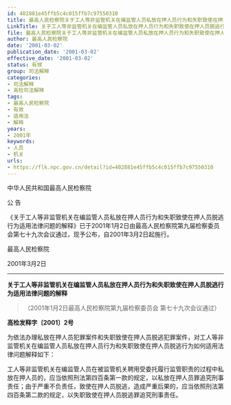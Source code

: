 ```yaml
---
id: 402881e45ffb5c4c015ffb7c97550310
title: 最高人民检察院关于工人等非监管机关在编监管人员私放在押人员行为和失职致使在押人员脱逃行为适用法律问题的解释
LinkTitle: 关于工人等非监管机关在编监管人员私放在押人员行为和失职致使在押人员脱逃行为适用法律问题的解释（2001）
file: 最高人民检察院关于工人等非监管机关在编监管人员私放在押人员行为和失职致使在押人员脱逃行为适用法律问题的解释_20010302_402881e45ffb5c4c015ffb7c97550310.docx
author: 最高人民检察院
date: '2001-03-02'
publication_date: '2001-03-02'
effective_date: '2001-03-02'
status: 有效
group: 司法解释
categories:
- 司法解释
- 高检司法解释
tags:
- 最高人民检察院
- 有效
- 适用法
- 解释
years:
- 2001年
keywords:
- 人员
- 机关
urls:
- https://flk.npc.gov.cn/detail?id=402881e45ffb5c4c015ffb7c97550310
---
```


中华人民共和国最高人民检察院

公 告

《关于工人等非监管机关在编监管人员私放在押人员行为和失职致使在押人员脱逃行为适用法律问题的解释》已于2001年1月2日由最高人民检察院第九届检察委员会第七十九次会议通过，现予公布，自2001年3月2日起施行。

最高人民检察院

2001年3月2日

---

**关于工人等非监管机关在编监管人员私放在押人员行为和失职致使在押人员脱逃行为适用法律问题的解释**

> （2001年1月2日最高人民检察院第九届检察委员会
> 第七十九次会议通过）

**高检发释字〔2001〕2号**

为依法办理私放在押人员犯罪案件和失职致使在押人员脱逃犯罪案件，对工人等非监管机关在编监管人员私放在押人员行为和失职致使在押人员脱逃行为如何适用法律问题解释如下：

工人等非监管机关在编监管人员在被监管机关聘用受委托履行监管职责的过程中私放在押人员的，应当依照刑法第四百条第一款的规定，以私放在押人员罪追究刑事责任；由于严重不负责任，致使在押人员脱逃，造成严重后果的，应当依照刑法第四百条第二款的规定，以失职致使在押人员脱逃罪追究刑事责任。
